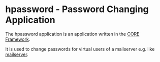 hpassword - Password Changing Application
================================
The hpassword application is an application written in the [CORE Framework](https://github.com/mjhas/core).

It is used to change passwords for virtual users of a mailserver e.g. like [mailserver](https://github.com/mjhas/mailserver).
